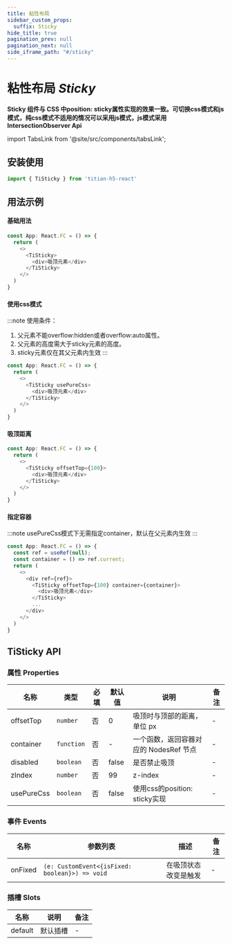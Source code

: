 ```yaml
---
title: 粘性布局
sidebar_custom_props:
  suffix: Sticky
hide_title: true
pagination_prev: null
pagination_next: null
side_iframe_path: "#/sticky"
---
```


# 粘性布局 _Sticky_
**Sticky 组件与 CSS 中position: sticky属性实现的效果一致。可切换css模式和js模式，纯css模式不适用的情况可以采用js模式，js模式采用IntersectionObserver Api**

import TabsLink from '@site/src/components/tabsLink';

<TabsLink id="tisticky-api" />

## 安装使用

```typescript showLineNumbers
import { TiSticky } from 'titian-h5-react'
```

## 用法示例

#### 基础用法
```typescript tsx showLineNumbers
const App: React.FC = () => {
  return (
    <>
      <TiSticky>
        <div>吸顶元素</div>
      </TiSticky>
    </>
  )
}
```
#### 使用css模式
:::note 使用条件：
1. 父元素不能overflow:hidden或者overflow:auto属性。
2. 父元素的高度需大于sticky元素的高度。
3. sticky元素仅在其父元素内生效
:::
```typescript tsx showLineNumbers
const App: React.FC = () => {
  return (
    <>
      <TiSticky usePureCss>
        <div>吸顶元素</div>
      </TiSticky>
    </>
  )
}
```

#### 吸顶距离
```typescript tsx showLineNumbers
const App: React.FC = () => {
  return (
    <>
      <TiSticky offsetTop={100}>
        <div>吸顶元素</div>
      </TiSticky>
    </>
  )
}
```

#### 指定容器
:::note
usePureCss模式下无需指定container，默认在父元素内生效
:::

```typescript tsx showLineNumbers
const App: React.FC = () => {
  const ref = useRef(null);
  const container = () => ref.current;
  return (
    <>
      <div ref={ref}>
        <TiSticky offsetTop={100} container={container}>
          <div>吸顶元素</div>
        </TiSticky>
        ...
      </div>
    </>
  )
}
```
## TiSticky API
### 属性 **Properties**

| 名称       | 类型       | 必填 | 默认值 | 说明                                   | 备注 |
| ---------- | ---------- | ---- | ------ | -------------------------------------- | ---- |
| offsetTop  | `number`   | 否   | 0      | 吸顶时与顶部的距离，单位 px            | -    |
| container  | `function` | 否   | -      | 一个函数，返回容器对应的 NodesRef 节点 | -    |
| disabled   | `boolean`  | 否   | false  | 是否禁止吸顶                           | -    |
| zIndex     | `number`   | 否   | 99     | z-index                                | -    |
| usePureCss | `boolean`  | 否   | false  | 使用css的position: sticky实现          | -    |

### 事件 **Events**

| 名称    | 参数列表               | 描述                 | 备注 |
| ------- | ---------------------- | -------------------- | ---- |
| onFixed |  `(e: CustomEvent<{isFixed: boolean}>) => void ` | 在吸顶状态改变是触发 | -    |
### 插槽 **Slots**

| 名称    | 说明     | 备注 |
| ------- | -------- | ---- |
| default | 默认插槽 | -    |
